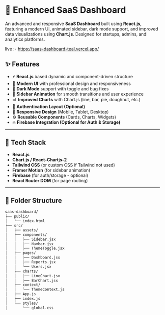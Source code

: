 # 🚀 Enhanced SaaS Dashboard

An advanced and responsive **SaaS Dashboard** built using **React.js**, featuring a modern UI, animated sidebar, dark mode support, and improved data visualizations using **Chart.js**. Designed for startups, admins, and analytics platforms.

live :-  https://saas-dashboard-teal.vercel.app/

## ✨ Features

- ⚡ **React.js** based dynamic and component-driven structure
- 🎨 **Modern UI** with professional design and responsiveness
- 🌙 **Dark Mode** support with toggle and bug fixes
- 🧭 **Sidebar Animation** for smooth transitions and user experience
- 📊 **Improved Charts** with Chart.js (line, bar, pie, doughnut, etc.)
- 🔐 **Authentication Layout (Optional)**
- 📱 **Responsive Design** (Mobile, Tablet, Desktop)
- ⚙️ **Reusable Components** (Cards, Charts, Widgets)
- 🔥 **Firebase Integration (Optional for Auth & Storage)**

---

## 🧪 Tech Stack

- **React.js**
- **Chart.js / React-Chartjs-2**
- **Tailwind CSS** (or custom CSS if Tailwind not used)
- **Framer Motion** (for sidebar animation)
- **Firebase** (for auth/storage - optional)
- **React Router DOM** (for page routing)

---

## 📁 Folder Structure

```bash
saas-dashboard/
├── public/
│   └── index.html
├── src/
│   ├── assets/
│   ├── components/
│   │   ├── Sidebar.jsx
│   │   ├── Navbar.jsx
│   │   ├── ThemeToggle.jsx
│   ├── pages/
│   │   ├── Dashboard.jsx
│   │   ├── Reports.jsx
│   │   └── Users.jsx
│   ├── charts/
│   │   ├── LineChart.jsx
│   │   ├── BarChart.jsx
│   ├── context/
│   │   └── ThemeContext.js
│   ├── App.js
│   ├── index.js
│   └── styles/
│       └── global.css
